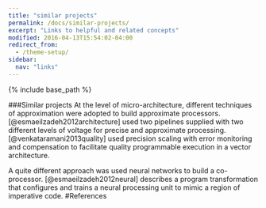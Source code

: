 ```yaml
---
title: "similar projects"
permalink: /docs/similar-projects/
excerpt: "Links to helpful and related concepts"
modified: 2016-04-13T15:54:02-04:00
redirect_from:
  - /theme-setup/
sidebar:
  nav: "links"
---
```


{% include base_path %}

###Similar projects
At the level of micro-architecture, different techniques of approximation were adopted to build approximate processors. [@esmaeilzadeh2012architecture] used two pipelines supplied with two different levels of voltage for precise and approximate processing. [@venkataramani2013quality] used precision scaling with error monitoring and compensation to facilitate quality programmable
 execution in a vector architecture. 

A quite different approach was used neural networks to build a co-processor. [@esmaeilzadeh2012neural] describes a program
 transformation that configures and trains a neural processing unit to mimic a region of imperative
 code. 
#References
